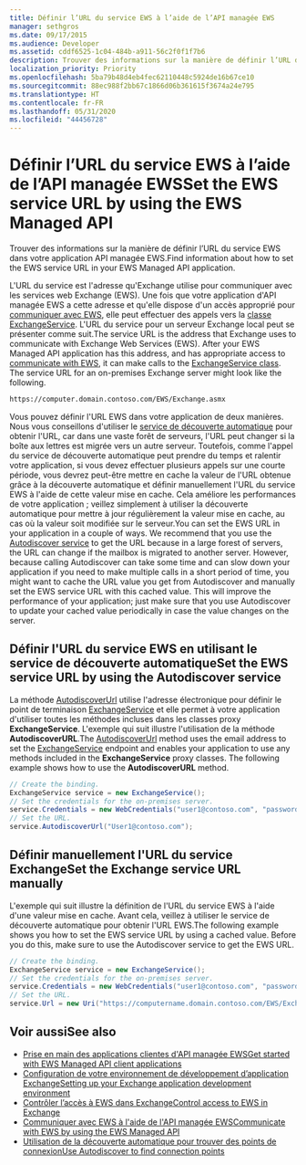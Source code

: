 ```yaml
---
title: Définir l’URL du service EWS à l’aide de l’API managée EWS
manager: sethgros
ms.date: 09/17/2015
ms.audience: Developer
ms.assetid: cddf6525-1c04-484b-a911-56c2f0f1f7b6
description: Trouver des informations sur la manière de définir l’URL du service EWS dans votre application API managée EWS.
localization_priority: Priority
ms.openlocfilehash: 5ba79b48d4eb4fec62110448c5924de16b67ce10
ms.sourcegitcommit: 88ec988f2bb67c1866d06b361615f3674a24e795
ms.translationtype: HT
ms.contentlocale: fr-FR
ms.lasthandoff: 05/31/2020
ms.locfileid: "44456728"
---
```

# <a name="set-the-ews-service-url-by-using-the-ews-managed-api"></a><span data-ttu-id="ec39d-103">Définir l’URL du service EWS à l’aide de l’API managée EWS</span><span class="sxs-lookup"><span data-stu-id="ec39d-103">Set the EWS service URL by using the EWS Managed API</span></span>

<span data-ttu-id="ec39d-104">Trouver des informations sur la manière de définir l’URL du service EWS dans votre application API managée EWS.</span><span class="sxs-lookup"><span data-stu-id="ec39d-104">Find information about how to set the EWS service URL in your EWS Managed API application.</span></span>
  
<span data-ttu-id="ec39d-p101">L'URL du service est l'adresse qu'Exchange utilise pour communiquer avec les services web Exchange (EWS). Une fois que votre application d'API managée EWS a cette adresse et qu'elle dispose d'un accès approprié pour [communiquer avec EWS](how-to-communicate-with-ews-by-using-the-ews-managed-api.md), elle peut effectuer des appels vers la [classe ExchangeService](https://msdn.microsoft.com/library/microsoft.exchange.webservices.data.exchangeservice%28v=exchg.80%29.aspx). L'URL du service pour un serveur Exchange local peut se présenter comme suit.</span><span class="sxs-lookup"><span data-stu-id="ec39d-p101">The service URL is the address that Exchange uses to communicate with Exchange Web Services (EWS). After your EWS Managed API application has this address, and has appropriate access to [communicate with EWS](how-to-communicate-with-ews-by-using-the-ews-managed-api.md), it can make calls to the [ExchangeService class](https://msdn.microsoft.com/library/microsoft.exchange.webservices.data.exchangeservice%28v=exchg.80%29.aspx). The service URL for an on-premises Exchange server might look like the following.</span></span> 
  
```HTML
https://computer.domain.contoso.com/EWS/Exchange.asmx
```

<span data-ttu-id="ec39d-p102">Vous pouvez définir l'URL EWS dans votre application de deux manières. Nous vous conseillons d'utiliser le [service de découverte automatique](https://msdn.microsoft.com/library/39726b67-2eb2-451b-9307-cfd0b518b55c%28Office.15%29.aspx) pour obtenir l'URL, car dans une vaste forêt de serveurs, l'URL peut changer si la boîte aux lettres est migrée vers un autre serveur. Toutefois, comme l'appel du service de découverte automatique peut prendre du temps et ralentir votre application, si vous devez effectuer plusieurs appels sur une courte période, vous devrez peut-être mettre en cache la valeur de l'URL obtenue grâce à la découverte automatique et définir manuellement l'URL du service EWS à l'aide de cette valeur mise en cache. Cela améliore les performances de votre application ; veillez simplement à utiliser la découverte automatique pour mettre à jour régulièrement la valeur mise en cache, au cas où la valeur soit modifiée sur le serveur.</span><span class="sxs-lookup"><span data-stu-id="ec39d-p102">You can set the EWS URL in your application in a couple of ways. We recommend that you use the [Autodiscover service](https://msdn.microsoft.com/library/39726b67-2eb2-451b-9307-cfd0b518b55c%28Office.15%29.aspx) to get the URL because in a large forest of servers, the URL can change if the mailbox is migrated to another server. However, because calling Autodiscover can take some time and can slow down your application if you need to make multiple calls in a short period of time, you might want to cache the URL value you get from Autodiscover and manually set the EWS service URL with this cached value. This will improve the performance of your application; just make sure that you use Autodiscover to update your cached value periodically in case the value changes on the server.</span></span> 
  
## <a name="set-the-ews-service-url-by-using-the-autodiscover-service"></a><span data-ttu-id="ec39d-112">Définir l'URL du service EWS en utilisant le service de découverte automatique</span><span class="sxs-lookup"><span data-stu-id="ec39d-112">Set the EWS service URL by using the Autodiscover service</span></span>
<span data-ttu-id="ec39d-113"><a name="bk_SetURLusingAutoDiscover"> </a></span><span class="sxs-lookup"><span data-stu-id="ec39d-113"><a name="bk_SetURLusingAutoDiscover"> </a></span></span>

<span data-ttu-id="ec39d-p103">La méthode [AutodiscoverUrl](https://msdn.microsoft.com/library/microsoft.exchange.webservices.data.exchangeservice.autodiscoverurl%28v=exchg.80%29.aspx) utilise l'adresse électronique pour définir le point de terminaison [ExchangeService](https://msdn.microsoft.com/library/microsoft.exchange.webservices.data.exchangeservice%28v=exchg.80%29.aspx) et elle permet à votre application d'utiliser toutes les méthodes incluses dans les classes proxy **ExchangeService**. L'exemple qui suit illustre l'utilisation de la méthode **AutodiscoverURL**.</span><span class="sxs-lookup"><span data-stu-id="ec39d-p103">The [AutodiscoverUrl](https://msdn.microsoft.com/library/microsoft.exchange.webservices.data.exchangeservice.autodiscoverurl%28v=exchg.80%29.aspx) method uses the email address to set the [ExchangeService](https://msdn.microsoft.com/library/microsoft.exchange.webservices.data.exchangeservice%28v=exchg.80%29.aspx) endpoint and enables your application to use any methods included in the **ExchangeService** proxy classes. The following example shows how to use the **AutodiscoverURL** method.</span></span> 
  
```cs
// Create the binding.
ExchangeService service = new ExchangeService();
// Set the credentials for the on-premises server.
service.Credentials = new WebCredentials("user1@contoso.com", "password");
// Set the URL.
service.AutodiscoverUrl("User1@contoso.com");

```

## <a name="set-the-exchange-service-url-manually"></a><span data-ttu-id="ec39d-116">Définir manuellement l'URL du service Exchange</span><span class="sxs-lookup"><span data-stu-id="ec39d-116">Set the Exchange service URL manually</span></span>
<span data-ttu-id="ec39d-117"><a name="bk_SetURLmanually"> </a></span><span class="sxs-lookup"><span data-stu-id="ec39d-117"><a name="bk_SetURLmanually"> </a></span></span>

<span data-ttu-id="ec39d-p104">L'exemple qui suit illustre la définition de l'URL du service EWS à l'aide d'une valeur mise en cache. Avant cela, veillez à utiliser le service de découverte automatique pour obtenir l'URL EWS.</span><span class="sxs-lookup"><span data-stu-id="ec39d-p104">The following example shows you how to set the EWS service URL by using a cached value. Before you do this, make sure to use the Autodiscover service to get the EWS URL.</span></span>
  
```cs
// Create the binding.
ExchangeService service = new ExchangeService();
// Set the credentials for the on-premises server.
service.Credentials = new WebCredentials("user1@contoso.com", "password");
// Set the URL.
service.Url = new Uri("https://computername.domain.contoso.com/EWS/Exchange.asmx");

```

## <a name="see-also"></a><span data-ttu-id="ec39d-120">Voir aussi</span><span class="sxs-lookup"><span data-stu-id="ec39d-120">See also</span></span>

- [<span data-ttu-id="ec39d-121">Prise en main des applications clientes d'API managée EWS</span><span class="sxs-lookup"><span data-stu-id="ec39d-121">Get started with EWS Managed API client applications</span></span>](get-started-with-ews-managed-api-client-applications.md)   
- [<span data-ttu-id="ec39d-122">Configuration de votre environnement de développement d’application Exchange</span><span class="sxs-lookup"><span data-stu-id="ec39d-122">Setting up your Exchange application development environment</span></span>](setting-up-your-exchange-application-development-environment.md)   
- [<span data-ttu-id="ec39d-123">Contrôler l’accès à EWS dans Exchange</span><span class="sxs-lookup"><span data-stu-id="ec39d-123">Control access to EWS in Exchange</span></span>](how-to-control-access-to-ews-in-exchange.md) 
- [<span data-ttu-id="ec39d-124">Communiquer avec EWS à l'aide de l'API managée EWS</span><span class="sxs-lookup"><span data-stu-id="ec39d-124">Communicate with EWS by using the EWS Managed API</span></span>](how-to-communicate-with-ews-by-using-the-ews-managed-api.md)  
- [<span data-ttu-id="ec39d-125">Utilisation de la découverte automatique pour trouver des points de connexion</span><span class="sxs-lookup"><span data-stu-id="ec39d-125">Use Autodiscover to find connection points</span></span>](how-to-use-autodiscover-to-find-connection-points.md)
    

